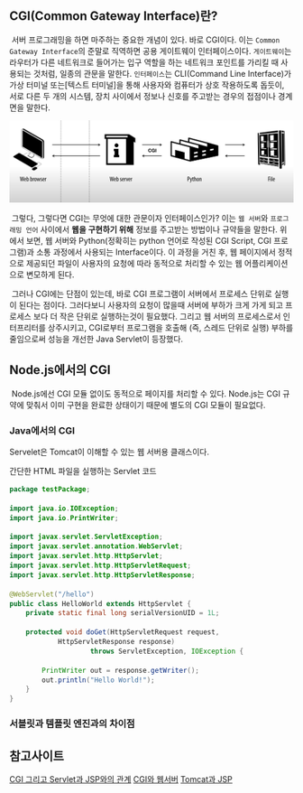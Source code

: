 ## CGI(Common Gateway Interface)란? 

 서버 프로그래밍을 하면 마주하는 중요한 개념이 있다. 바로 CGI이다. 이는 `Common Gateway Interface`의 준말로 직역하면 공용 게이트웨이 인터페이스이다. `게이트웨이`는 라우터가 다른 네트워크로 들어가는 입구 역할을 하는 네트워크 포인트를 가리킬 때 사용되는 것처럼, 일종의 관문을 말한다. `인터페이스`는 CLI(Command Line Interface)가 가상 터미널 또는\[텍스트 터미널\]을 통해 사용자와 컴퓨터가 상호 작용하도록 돕듯이, 서로 다른 두 개의 시스템, 장치 사이에서 정보나 신호를 주고받는 경우의 접점이나 경계면을 말한다. 

![CGI](download.png)

 그렇다, 그렇다면 CGI는 무엇에 대한 관문이자 인터페이스인가? 이는 `웹 서버`와 `프로그래밍 언어` 사이에서 **웹을 구현하기 위해** 정보를 주고받는 방법이나 규약들을 말한다. 위에서 보면, 웹 서버와 Python(정확히는 python 언어로 작성된 CGI Script, CGI 프로그램)과 소통 과정에서 사용되는 Interface이다. 이 과정을 거친 후, 웹 페이지에서 정적으로 제공되던 파일이 사용자의 요청에 따라 동적으로 처리할 수 있는 웹 어플리케이션으로 변모하게 된다. 
 
 그러나 CGI에는 단점이 있는데, 바로 CGI 프로그램이 서버에서 프로세스 단위로 실행이 된다는 점이다. 그러다보니 사용자의 요청이 많을때 서버에 부하가 크게 가게 되고 프로세스 보다 더 작은 단위로 실행하는것이 필요했다. 그리고 웹 서버의 프로세스로서 인터프리터를 상주시키고, CGI로부터 프로그램을 호출해 (즉, 스레드 단위로 실행) 부하를 줄임으로써 성능을 개선한 Java Servlet이 등장했다.

## Node.js에서의 CGI

 Node.js에선 CGI 모듈 없이도 동적으로 페이지를 처리할 수 있다. Node.js는 CGI 규약에 맞춰서 이미 구현을 완료한 상태이기 때문에 별도의 CGI 모듈이 필요없다. 

### Java에서의 CGI

Servelet은 Tomcat이 이해할 수 있는 웹 서버용 클래스이다. 

간단한 HTML 파일을 실행하는 Servlet 코드

```java
package testPackage;

import java.io.IOException;
import java.io.PrintWriter;

import javax.servlet.ServletException;
import javax.servlet.annotation.WebServlet;
import javax.servlet.http.HttpServlet;
import javax.servlet.http.HttpServletRequest;
import javax.servlet.http.HttpServletResponse;

@WebServlet("/hello")
public class HelloWorld extends HttpServlet {
	private static final long serialVersionUID = 1L;

	protected void doGet(HttpServletRequest request,
			HttpServletResponse response) 
					throws ServletException, IOException {
		
		PrintWriter out = response.getWriter();
		out.println("Hello World!");
	}
}
```

### 서블릿과 템플릿 엔진과의 차이점



## 참고사이트 

[CGI 그리고 Servlet과 JSP와의 관계](https://aahc.tistory.com/14)
[CGI와 웹서버](https://m.blog.naver.com/PostView.nhn?blogId=goddlaek&logNo=220901890910&proxyReferer=https:%2F%2Fwww.google.com%2F)
[Tomcat과 JSP](http://www.beginwithjava.com/servlet-jsp/web-application-overview/hello-world-servlet-eclipse.html)